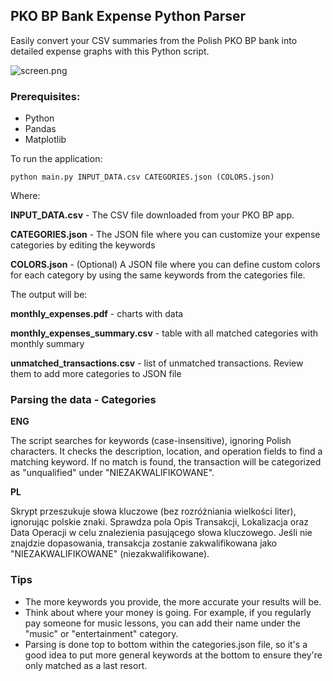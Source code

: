 ## PKO BP Bank Expense Python Parser
Easily convert your CSV summaries from the Polish PKO BP bank into detailed expense graphs with this Python script.

![screen.png](https://postimg.cc/kRgMG6wq)

### Prerequisites:
* Python
* Pandas
* Matplotlib

To run the application:

    python main.py INPUT_DATA.csv CATEGORIES.json (COLORS.json)

Where:

**INPUT_DATA.csv** - The CSV file downloaded from your PKO BP app.

**CATEGORIES.json** - The JSON file where you can customize your expense categories by editing the keywords

**COLORS.json** - (Optional) A JSON file where you can define custom colors for each category by using the same keywords from the categories file.

The output will be:

**monthly_expenses.pdf** - charts with data

**monthly_expenses_summary.csv** - table with all matched categories with monthly summary

**unmatched_transactions.csv** - list of unmatched transactions. Review them to add more categories to JSON file

### Parsing the data - Categories
**ENG**

The script searches for keywords (case-insensitive), ignoring Polish characters. It checks the description, location, and operation fields to find a matching keyword. If no match is found, the transaction will be categorized as "unqualified" under "NIEZAKWALIFIKOWANE".

**PL**

Skrypt przeszukuje słowa kluczowe (bez rozróżniania wielkości liter), ignorując polskie znaki. Sprawdza pola Opis Transakcji, Lokalizacja oraz Data Operacji w celu znalezienia pasującego słowa kluczowego. Jeśli nie znajdzie dopasowania, transakcja zostanie zakwalifikowana jako "NIEZAKWALIFIKOWANE" (niezakwalifikowane).

### Tips
* The more keywords you provide, the more accurate your results will be.
* Think about where your money is going. For example, if you regularly pay someone for music lessons, you can add their name under the "music" or "entertainment" category.
* Parsing is done top to bottom within the categories.json file, so it's a good idea to put more general keywords at the bottom to ensure they're only matched as a last resort.